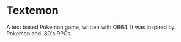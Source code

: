 # Textemon
A text based Pokemon game, written with QB64.
It was inspired by Pokemon and '80's RPGs.
